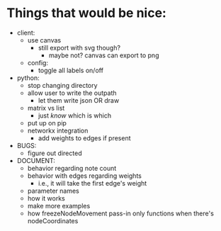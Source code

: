 # Things that would be nice:
- client:
    - use canvas
        - still export with svg though?
            - maybe not? canvas can export to png
    - config:
        - toggle all labels on/off
- python:
    - stop changing directory
    - allow user to write the outpath
        - let them write json OR draw
    - matrix vs list
        - just _know_ which is which
    - put up on pip
    - networkx integration
        - add weights to edges if present
- BUGS:
    - figure out directed
- DOCUMENT:
    - behavior regarding note count
    - behavior with edges regarding weights
        - i.e., it will take the first edge's weight
    - parameter names
    - how it works
    - make more examples
    - how freezeNodeMovement pass-in only functions when there's nodeCoordinates
